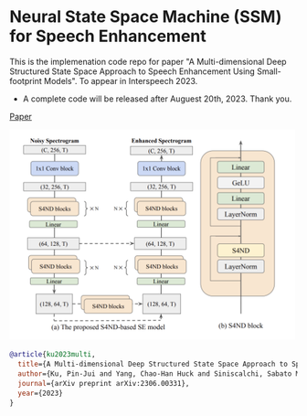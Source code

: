 # Neural State Space Machine (SSM) for Speech Enhancement

This is the implemenation code repo for paper "A Multi-dimensional Deep Structured State Space Approach to
Speech Enhancement Using Small-footprint Models". To appear in Interspeech 2023.

- A complete code will be released after Auguest 20th, 2023. Thank you.

[Paper](https://arxiv.org/pdf/2306.00331.pdf)

<img src="https://github.com/Kuray107/S4ND-U-Net_speech_enhancement/blob/main/s4se_is23.png" width="500">

```bib
@article{ku2023multi,
  title={A Multi-dimensional Deep Structured State Space Approach to Speech Enhancement Using Small-footprint Models},
  author={Ku, Pin-Jui and Yang, Chao-Han Huck and Siniscalchi, Sabato Marco and Lee, Chin-Hui},
  journal={arXiv preprint arXiv:2306.00331},
  year={2023}
}
```
